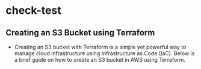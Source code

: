 # check-test
## Creating an S3 Bucket using Terraform
- Creating an S3 bucket with Terraform is a simple yet powerful way to manage cloud infrastructure using Infrastructure as Code (IaC). Below is a brief guide on how to create an S3 bucket in AWS using Terraform.